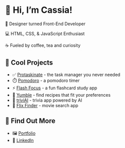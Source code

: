 # 👋 Hi, I’m Cassia!

🎨 Designer turned Front-End Developer

💻 HTML, CSS, & JavaScript Enthusiast

☕ Fueled by coffee, tea and curiosity

## 🌟 Cool Projects
-	✅ [Protaskinate](https://protaskinate-945ba.web.app/) - the task manager you never needed
-	⏱️ [Pomodoro](https://github.com/cassianebel/pomodoro) - a pomodoro timer
-	⚡ [Flash Focus](https://github.com/cassianebel/flash-focus) - a fun flashcard study app
-	🥑 [Yumble](https://github.com/cassianebel/yumble) - find recipes that fit your preferences
-	👾 [triviAI](https://github.com/cassianebel/trivia-with-openai) - trivia app powered by AI
-	🍿 [Flix Finder](https://github.com/cassianebel/flix-finder) - movie search app


## 🔎 Find Out More
- 🖼️ [Portfolio](https://cassianebel.github.io/)
- 💼 [LinkedIn](https://www.linkedin.com/in/cassianebel/)
